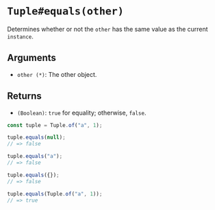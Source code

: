 # `Tuple#equals(other)`

Determines whether or not the `other` has the same value as the current `instance`.

## Arguments

* `other (*)`: The other object.

## Returns

* `(Boolean)`: `true` for equality; otherwise, `false`.

```javascript
const tuple = Tuple.of("a", 1);

tuple.equals(null);
// => false

tuple.equals("a");
// => false

tuple.equals({});
// => false

tuple.equals(Tuple.of("a", 1));
// => true
```
